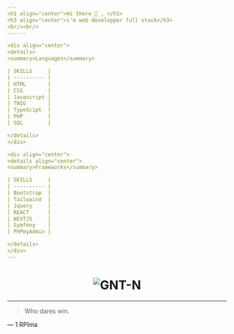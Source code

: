 ```yaml
---
<h1 align="center">Hi there 👋 , </h1>
<h3 align="center">i'm web developper full stack</h3>
<br/><br/>
------

<div align="center">
<details>
<summary>Languages</summary>

| SKILLS     |
| ---------- |
| HTML       |
| CSS        |
| Javascript |
| TWIG       |
| TypeScipt  |
| PHP        |
| SQL        |

</details>
</div>

<div align="center">
<details align="center">
<summary>Frameworks</summary>

| SKILLS     |
| ---------- |
| Bootstrap  |
| Tailwaind  |
| Jquery     |
| REACT      |
| NEXTJS     |
| Symfony    |
| PHPmyAdmin |

</details>
</div>
---
```


<h1 align="center"><img  src="https://github-readme-stats.vercel.app/api/top-langs?username=GNT-N&show_icons=true&theme=merko&locale=en&layout=compact" alt="GNT-N" /></h1>

---

> Who dares win.

— 1 RPIma

<!--
**GNT-N/GNT-N** is a ✨ _special_ ✨ repository because its `README.md` (this file) appears on your GitHub profile.

Here are some ideas to get you started:

- 🔭 I’m currently working on ...
- 🌱 I’m currently learning ...
- 👯 I’m looking to collaborate on ...
- 🤔 I’m looking for help with ...
- 💬 Ask me about ...
- 📫 How to reach me: ...
- 😄 Pronouns: ...
- ⚡ Fun fact: ...
-->

